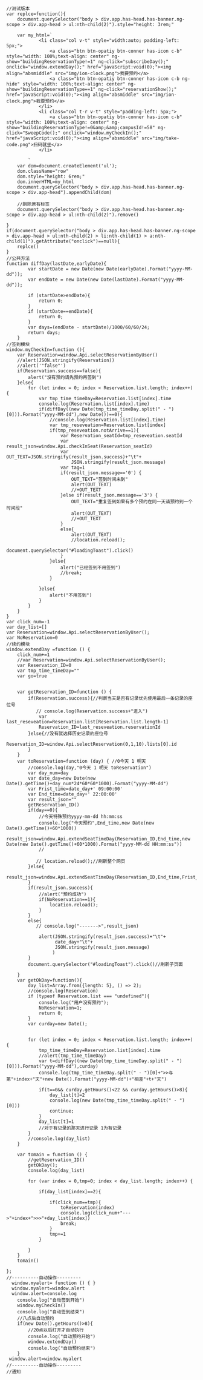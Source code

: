     //测试版本
    var replce=function(){
        document.querySelector("body > div.app.has-head.has-banner.ng-scope > div.app-head > ul:nth-child(2)").style="height: 3rem;"

        var my_html=`
				<li class="col v-t" style="width:auto; padding-left: 5px;">
					<a class="btn btn-opatiy btn-conner has-icon c-b" style="width: 100%;text-align: center" ng-show="buildingReservationType!=1" ng-click="subscribeDay();" onclick="window.extendDay();" href="javaScript:void(0);"><img align="absmiddle" src="img/ion-clock.png">我要预约</a>
					<a class="btn btn-opatiy btn-conner has-icon c-b ng-hide" style="width: 100%;text-align: center" ng-show="buildingReservationType==1" ng-click="reservationShow();" href="javaScript:void(0);"><img align="absmiddle" src="img/ion-clock.png">我要预约</a>
				</li>
				<li class="col t-r v-t" style="padding-left: 5px;">
					<a class="btn btn-opatiy btn-conner has-icon c-b" style="width: 100%;text-align: center" ng-show="buildingReservationType!=0&amp;&amp;campusId!=58" ng-click="SweepCode();" onclick="window.myCheckIn();" href="javaScript:void(0);"><img align="absmiddle" src="img/take-code.png">扫码就坐</a>
				</li>

			`
        var dom=document.createElement('ul');
        dom.className="row"
        dom.style="height: 6rem;"
        dom.innerHTML=my_html
        document.querySelector("body > div.app.has-head.has-banner.ng-scope > div.app-head").appendChild(dom)

        //删除原有标签
        document.querySelector("body > div.app.has-head.has-banner.ng-scope > div.app-head > ul:nth-child(2)").remove()

    }
    if(document.querySelector("body > div.app.has-head.has-banner.ng-scope > div.app-head > ul:nth-child(2) > li:nth-child(1) > a:nth-child(1)").getAttribute("onclick")==null){
        replce()
    }
    //公共方法
    function diffDay(lastDate,earlyDate){
            var startDate = new Date(new Date(earlyDate).Format("yyyy-MM-dd"));
            var endDate = new Date(new Date(lastDate).Format("yyyy-MM-dd"));

            if (startDate>endDate){
                return 0;
            }
            if (startDate==endDate){
                return 0;
            }
            var days=(endDate - startDate)/1000/60/60/24;
            return days;
        }
    //签到模块
    window.myCheckIn=function (){
        var Reservation=window.Api.selectReservationByUser()
        //alert(JSON.stringify(Reservation))
        //alert('"false"')
        if(Reservation.success==false){
            alert("没有预约请先预约再签到")
        }else{
            for (let index = 0; index < Reservation.list.length; index++) {
                var tmp_time_timeDay=Reservation.list[index].time
                console.log(Reservation.list[index].time)
                if(diffDay((new Date(tmp_time_timeDay.split(" - ")[0])).Format("yyyy-MM-dd"),new Date())==0){
                    //console.log(Reservation.list[index].time)
                    var tmp_reseveation=Reservation.list[index]
                    if(tmp_reseveation.notArrive==1){
                        var Reservation_seatId=tmp_reseveation.seatId
                        var result_json=window.Api.checkInSeat(Reservation_seatId)
                        var OUT_TEXT=JSON.stringify(result_json.success)+"\t"+
                            JSON.stringify(result_json.message)
                        var tag=1
                        if(result_json.message=='0') {
                            OUT_TEXT="签到时间未到"
                            alert(OUT_TEXT)
                            //+OUT_TEXT
                        }else if(result_json.message=='3') {
                            OUT_TEXT="重复签到如果有多个预约在同一天请预约到一个时间段"
                            alert(OUT_TEXT)
                            //+OUT_TEXT
                        }
                        else{
                            alert(OUT_TEXT)
                            //location.reload();
                            document.querySelector("#loadingToast").click()
                        }
                    }else{
                        alert("已经签到不用签到")
                        //break;
                    }

                }else{
                    alert("不用签到")
                }
            }
        }
    }
    var click_num=-1
    var day_list=[]
    var Reservation=window.Api.selectReservationByUser();
    var NoReservation=0
    //续约模块
    window.extendDay =function () {
        click_num+=1
        //var Reservation=window.Api.selectReservationByUser();
        var Reservation_ID=0
        var tmp_time_timeDay=""
        var go=true


        var getReservation_ID=function () {
            if(Reservation.success){//判断当天是否有记录优先使用最后一条记录的座位号
               // console.log(Reservation.success+"进入")
                var last_reseveation=Reservation.list[Reservation.list.length-1]
                Reservation_ID=last_reseveation.reservationId
            }else{//没有就选择历史记录的座位号
                Reservation_ID=window.Api.selectReservation(0,1,10).lists[0].id
            }
        }
        var toReservation=function (day) { //0今天 1 明天
            //console.log(day,"0今天 1 明天 toReservation")
            var day_num=day
            var date_day=new Date(new Date().getTime()+day_num*24*60*60*1000).Format("yyyy-MM-dd")
            var Frist_time=date_day+' 09:00:00'
            var End_time=date_day+' 22:00:00'
            var result_json=""
            getReservation_ID()
            if(day==0){
                //今天特殊预约yyyy-mm-dd hh:mm:ss
                console.log("今天预约",End_time,new Date(new Date().getTime()+60*1000))
                result_json=window.Api.extendSeatTimeDay(Reservation_ID,End_time,new Date(new Date().getTime()+60*1000).Format("yyyy-MM-dd HH:mm:ss"))
                //

               // location.reload();//刷新整个网页
            }else{
                result_json=window.Api.extendSeatTimeDay(Reservation_ID,End_time,Frist_time)
            }
            if(result_json.success){
                //alert("预约成功")
                if(NoReservation==1){
                    location.reload();
                }
            }
            else{
               // console.log("------->",result_json)

                alert(JSON.stringify(result_json.success)+"\t"+
                      date_day+"\t"+
                      JSON.stringify(result_json.message)
                     )
            }
            document.querySelector("#loadingToast").click()//刷新子页面

        }
        var getOkDay=function(){
            day_list=Array.from({length: 5}, () => 2);
            //console.log(Reservation)
            if (typeof Reservation.list === "undefined"){
                console.log("用户没有预约");
                NoReservation=1;
                return 0;
            }
            var curday=new Date();


            for (let index = 0; index < Reservation.list.length; index++) {
                tmp_time_timeDay=Reservation.list[index].time
                //alert(tmp_time_timeDay)
                var t=diffDay((new Date(tmp_time_timeDay.split(" - ")[0])).Format("yyyy-MM-dd"),curday)
                console.log(tmp_time_timeDay.split(" - ")[0]+">>与第"+index+"天"+new Date().Format("yyyy-MM-dd")+"相差"+t+"天")

                if(t==0&& curday.getHours()<22 && curday.getHours()>8){
                    day_list[t]=2
                    console.log(new Date(tmp_time_timeDay.split(" - ")[0]))
                    continue;
                }
                day_list[t]=1
                //对于有记录的那天进行记录 1为有记录
            }
            //console.log(day_list)
        }

        var tomain = function () {
            //getReservation_ID()
            getOkDay();
            console.log(day_list)

            for (var index = 0,tmp=0; index < day_list.length; index++) {

                if(day_list[index]==2){

                    if(click_num==tmp){
                        toReservation(index)
                        console.log(click_num+"--->"+index+">>>"+day_list[index])
                        break;
                    }
                    tmp+=1
                }

            }
        }
        tomain()

    };
    //----------自动操作---------
      window.myalert= function () { }
      window.myalert=window.alert
      window.alert=console.log
        console.log("自动签到开始")
        window.myCheckIn()
        console.log("自动签到结束")
        //八点后自动预约
        if(new Date().getHours()>8){
            //20点以后打开才自动执行
            console.log("自动预约开始")
            window.extendDay()
            console.log("自动预约结束")
        }
     window.alert=window.myalert
    //----------自动操作---------
    //通知
